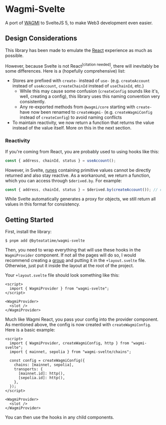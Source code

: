 <script>
    import Info from "./Info.svelte";
</script>

# Wagmi-Svelte

A port of [WAGMI](https://wagmi.sh/) to SvelteJS 5, to make Web3 development even easier.

## Design Considerations

This library has been made to emulate the [React](https://wagmi.sh/react/getting-started) experience as much as possible.

However, because Svelte is not React<sup>[citation needed]</sup>, there will inevitably be some differences. Here is a (hopefully comprehensive) list:

- Stores are prefixed with `create-` instead of `use-` (e.g. `createAccount` instead of `useAccount`, `createChainId` instead of `useChainId`, etc.)
  - While this may cause some confusion (`createConfig` sounds like it's, well, creating a config), this library uses this naming convention very consistently.
  - Any re-exported methods from `@wagmi/core` starting with `create-` have now been renamed to `createWagmi-` (e.g. `createWagmiConfig` instead of `createConfig`) to avoid naming conflicts
- To maintain reactivity, we now return a function that returns the value instead of the value itself. More on this in the next section.

### Reactivity

If you're coming from React, you are probably used to using hooks like this:

```ts
const { address, chainId, status } = useAccount();
```

However, in Svelte, [runes](https://svelte-5-preview.vercel.app/docs/runes) containing primitive values cannot be directly returned and also stay reactive. As a workaround, we return a function, which you can access through `$derived.by`. For example:

```ts
const { address, chainId, status } = $derived.by(createAccount()); // createAccount is the Svelte version of useAccount
```

<Info>While Svelte automatically generates a proxy for objects, we still return all values in this format for consistency.</Info>

## Getting Started

First, install the library:

```
$ pnpm add @byteatatime/wagmi-svelte
```

Then, you need to wrap everything that will use these hooks in the `WagmiProvider` component. If not all the pages will do so, I would recommend creating a [group](https://kit.svelte.dev/docs/advanced-routing#advanced-layouts-group) and putting it in the `+layout.svelte` file. Otherwise, just put it inside the layout at the root of the project.

Your `+layout.svelte` file should look something like this:

```svelte
<script>
  import { WagmiProvider } from "wagmi-svelte";
</script>

<WagmiProvider>
  <slot />
</WagmiProvider>
```

Much like Wagmi React, you pass your config into the provider component. As mentioned above, the config is now created with `createWagmiConfig`. Here is a basic example:

```svelte
<script>
  import { WagmiProvider, createWagmiConfig, http } from "wagmi-svelte";
  import { mainnet, sepolia } from "wagmi-svelte/chains";

  const config = createWagmiConfig({
    chains: [mainnet, sepolia],
    transports: {
      [mainnet.id]: http(),
      [sepolia.id]: http(),
    },
  });
</script>

<WagmiProvider>
  <slot />
</WagmiProvider>
```

You can then use the hooks in any child components.
